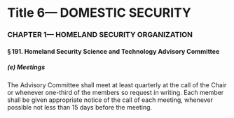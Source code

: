 
# Title 6— DOMESTIC SECURITY
### CHAPTER 1— HOMELAND SECURITY ORGANIZATION
#### § 191. Homeland Security Science and Technology Advisory Committee
##### (e) Meetings

The Advisory Committee shall meet at least quarterly at the call of the Chair or whenever one-third of the members so request in writing. Each member shall be given appropriate notice of the call of each meeting, whenever possible not less than 15 days before the meeting.
